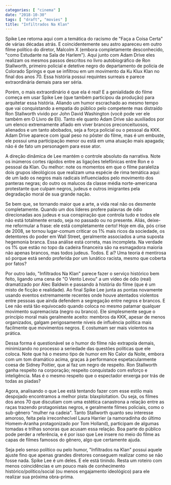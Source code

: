 ```yaml
---
categories: [ "cinema" ]
date: "2018-10-30"
tags: [ "draft", "movies" ]
title: "Infiltrados Na Klan"
---
```

Spike Lee retorna aqui com a temática do racismo de "Faça a Coisa
Certa" de várias décadas atrás. E coincidentemente seu astro apareceu
em outro filme político do diretor, Malcolm X (embora completamente
desconhecido, "como Estudante na Sala de Harlem"). Aqui junto com Adam
Drive eles realizam os mesmos passos descritos no livro autobiográfico
de Ron Stallworth, primeiro policial e detetive negro do departamento
de polícia de Colorado Springs e que se infiltrou em um movimento da Ku
Klux Klan no final dos anos 70. Essa história possui requintes surreais
e parece extraordinária demais para ser séria.

Porém, o mais extraordinário é que ela é real! E a genialidade do
filme começa em usar Spike Lee (que também participou da produção)
para arquitetar essa história. Aliando um humor escrachado ao mesmo tempo
que vai conquistando a empatia do público pelo competente mas distraído
Ron Stallworth vivido por John David Washington (você pode ver ele
também em O Livro de Eli). Tanto ele quanto Adam Drive são auxiliados
por um elenco extremamente afiado em viver brancos preconceituosos,
alienados e um tanto abobados, seja a força policial ou o pessoal da
KKK. Adam Drive aparece com igual peso no pôster do filme, mas é um
embuste, ele possui uma participação menor ou está em uma atuação
mais apagada; não é de fato um personagem para esse ator.

A direção dinâmica de Lee mantém o controle absoluto da
narrativa. Note os inúmeros cortes rápidos entre as ligações
telefônicas entre Ron e o pessoal da Klan. Ou melhor: note os momentos
em que o filme paraleliza dois grupos ideológicos que realizam uma
espécie de rima temática aqui: de um lado os negros mais radicais
influenciados pelo movimento dos panteras negras; do outro os malucos
da classe média norte-americana protestante que culpam negros, judeus
e outros imigrantes pela degradação moral de sua grande nação.

Se bem que, se tornando maior que a arte, a vida real não os desmente
completamente. Quando um dos líderes profere palavras de ódio
direcionadas aos judeus e sua conspiração que controla tudo e todos ele
não está totalmente errado, seja no passado ou no presente. Aliás,
deixe-me reformular a frase: ele está completamente certo! Hoje em
dia, pós crise de 2008, se tornou lugar-comum criticar os 1% mais
ricos da sociedade, os detentores do poder em Wall Street, geralmente
associados a uma suposta hegemonia branca. Essa análise está correta,
mas incompleta. Na verdade os 1% que estão no topo da cadeira financeira
são na esmagadora maioria não apenas brancos, mas todos judeus. Todos. E
aí? Uma teoria é mentirosa só porque está sendo proferida por um
lunático racista, mesmo que coberta por fatos?

Por outro lado, "Infiltrados Na Klan" parece fazer o serviço histórico
bem feito, ligando uma cena de "O Vento Levou" a um vídeo de ódio
(real) dramatizado por Alec Baldwin e passando à história do filme
(que é um misto de ficção e realidade). Ao final Spike Lee junta
as pontas novamente usando eventos extremamente recentes onde houve
atentados violentos entre pessoas que ainda defendem a segregação
entre negros e brancos. E Lee não está tão equivocado quando coloca
no mesmo patamar qualquer movimento supremacista (negro ou branco). Ele
simplesmente segue o princípio moral mais geralmente aceito: membros
da KKK, apesar de menos organizados, galgam perigosamente níveis de
influência política mais facilmente que movimentos negros. E costumam
ser mais violentos na prática.

Dessa forma é questionável se o humor do filme não extrapola demais,
minimizando no processo a seriedade das questões políticas que ele
coloca. Note que há o mesmo tipo de humor em No Calor da Noite, embora
com um tom dramático acima, graças à performance espetacularmente
coesa de Sidney Poitier, que aí faz um negro de respeito. Ron Stallworth
ganha respeito na corporação; respeito conquistado com esforço e
inteligência. Mas é o mesmo respeito que o espectador enxerga por
trás de todas as piadas?

Agora, analisando o que Lee está tentando fazer com esse estilo mais
despojado encontramos a melhor pista: blaxploitation. Ou seja, os filmes
dos anos 70 que discutiam com uma estética canastrona a relação entre
as raças trazendo protagonistas negros, e geralmente filmes policiais,
como o sub-gênero "mulher na cadeia". Tanto Stallworth quanto seu
interesse amoroso, feita pela irreconhecível Laura Harrier (a namoradinha
do último Homem-Aranha protagonizado por Tom Holland), participam de
algumas tomadas e trilhas sonoras que acusam essa relação. Boa parte
do público pode perder a referência, e é por isso que Lee insere no
meio do filme as capas de filmes famosos do gênero, algo que certamente
ajuda.

Seja pelo senso político ou pelo humor, "Infiltrados na Klan" possui
aquele ajuste fino que apenas grandes diretores conseguem realizar como
se não fosse nada. Spike Lee é um deles. E ele está tinindo. Resta
um roteiro com menos coincidências e um pouco mais de conhecimento
histórico/político/social (ou menos engajamento ideológico) para ele
realizar sua próxima obra-prima.
